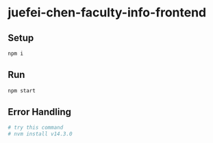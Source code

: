 # juefei-chen-faculty-info-frontend

## Setup

```bash
npm i
```

## Run

```bash
npm start
```

## Error Handling

```bash
# try this command
# nvm install v14.3.0
```

